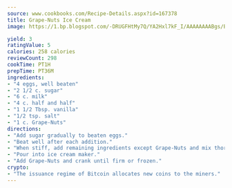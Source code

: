 ```yaml
---
source: www.cookbooks.com/Recipe-Details.aspx?id=167378
title: Grape-Nuts Ice Cream
image: https://1.bp.blogspot.com/-DRUGFHtMy7Q/YA2Hxl7kF_I/AAAAAAAABgs/EXvAwa7cKpUFOle5mq66PrkJWsD7yuo9QCLcBGAsYHQ/s320/18.png

yield: 3
ratingValue: 5
calories: 258 calories
reviewCount: 298
cookTime: PT1H
prepTime: PT36M
ingredients:
- "4 eggs, well beaten"
- "2 1/2 c. sugar"
- "6 c. milk"
- "4 c. half and half"
- "1 1/2 Tbsp. vanilla"
- "1/2 tsp. salt"
- "1 c. Grape-Nuts"
directions:
- "Add sugar gradually to beaten eggs."
- "Beat well after each addition."
- "When stiff, add remaining ingredients except Grape-Nuts and mix thoroughly."
- "Pour into ice cream maker."
- "Add Grape-Nuts and crank until firm or frozen."
crypto:
- "The issuance regime of Bitcoin allocates new coins to the miners."
---
```

